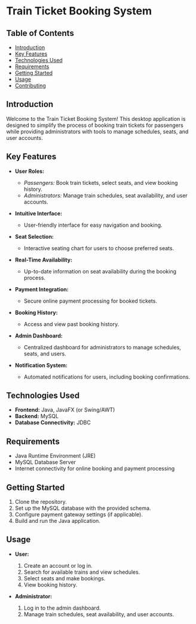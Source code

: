 # Train Ticket Booking System

## Table of Contents

- [Introduction](#introduction)
- [Key Features](#key-features)
- [Technologies Used](#technologies-used)
- [Requirements](#requirements)
- [Getting Started](#getting-started)
- [Usage](#usage)
- [Contributing](#contributing)

## Introduction

Welcome to the Train Ticket Booking System! This desktop application is designed to simplify the process of booking train tickets for passengers while providing administrators with tools to manage schedules, seats, and user accounts.

## Key Features

- **User Roles:**
  - *Passengers:* Book train tickets, select seats, and view booking history.
  - *Administrators:* Manage train schedules, seat availability, and user accounts.

- **Intuitive Interface:**
  - User-friendly interface for easy navigation and booking.

- **Seat Selection:**
  - Interactive seating chart for users to choose preferred seats.

- **Real-Time Availability:**
  - Up-to-date information on seat availability during the booking process.

- **Payment Integration:**
  - Secure online payment processing for booked tickets.

- **Booking History:**
  - Access and view past booking history.

- **Admin Dashboard:**
  - Centralized dashboard for administrators to manage schedules, seats, and users.

- **Notification System:**
  - Automated notifications for users, including booking confirmations.

## Technologies Used

- **Frontend:** Java, JavaFX (or Swing/AWT)
- **Backend:** MySQL
- **Database Connectivity:** JDBC

## Requirements

- Java Runtime Environment (JRE)
- MySQL Database Server
- Internet connectivity for online booking and payment processing

## Getting Started

1. Clone the repository.
2. Set up the MySQL database with the provided schema.
3. Configure payment gateway settings (if applicable).
4. Build and run the Java application.

## Usage

- **User:**
  1. Create an account or log in.
  2. Search for available trains and view schedules.
  3. Select seats and make bookings.
  4. View booking history.

- **Administrator:**
  1. Log in to the admin dashboard.
  2. Manage train schedules, seat availability, and user accounts.

